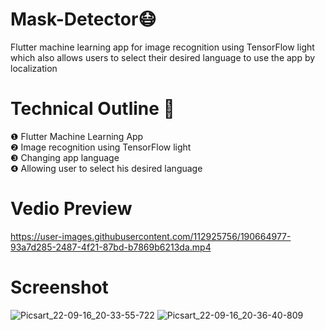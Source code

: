 # Mask-Detector😷
Flutter machine learning app for image recognition using TensorFlow light which also allows users to select their desired language to use the app by localization
# Technical Outline 📕
 ❶ Flutter Machine Learning App\
 ❷ Image recognition using TensorFlow light\
 ❸ Changing app language\
 ❹ Allowing user to select his desired language
# Vedio Preview
https://user-images.githubusercontent.com/112925756/190664977-93a7d285-2487-4f21-87bd-b7869b6213da.mp4
# Screenshot
![Picsart_22-09-16_20-33-55-722](https://user-images.githubusercontent.com/112925756/190671362-e332792a-1435-43c4-a646-a28c72779132.jpg)
![Picsart_22-09-16_20-36-40-809](https://user-images.githubusercontent.com/112925756/190671557-17f536fa-6a03-4903-a5f7-a0843d93857a.jpg)

